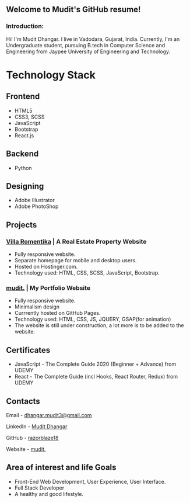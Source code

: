 ## Welcome to Mudit's GitHub resume!


### Introduction:
Hi! I'm Mudit Dhangar. I live in Vadodara, Gujarat, India.
Currently, I'm an Undergraduate student, pursuing B.tech in Computer Science and Engineering from Jaypee University of Engineering and Technology.


# Technology Stack

## Frontend


- HTML5
- CSS3, SCSS
- JavaScript
- Bootstrap
- React.js

## Backend

- Python

## Designing

- Adobe Illustrator
- Adobe PhotoShop

## Projects

### [Villa Romentika](https://www.villaromentika.com/) | A Real Estate Property Website

- Fully responsive website.
- Separate homepage for mobile and desktop users.
- Hosted on Hostinger.com.
- Technology used: HTML, CSS, SCSS, JavaScript, Bootstrap. 

### [mudit.](https://razorblaze18.github.io/MyPortfolio/) | My Portfolio Website

- Fully responsive website.
- Minimalism design
- Currrently hosted on GitHub Pages.
- Technology used: HTML, CSS, JS, JQUERY, GSAP(for animation)
- The website is still under construction, a lot more is to be added to the website.

## Certificates

- JavaScript - The Complete Guide 2020 (Beginner + Advance) from UDEMY
- React - The Complete Guide (incl Hooks, React Router, Redux) from UDEMY

## Contacts

Email - [dhangar.mudit3@gmail.com](mailto:hangar.mudit3@gmail.com)

LinkedIn - [Mudit Dhangar](https://www.linkedin.com/in/mudit-d-44ba3180/)

GitHub - [razorblaze18](https://github.com/razorblaze18)

Website - [mudit.](https://razorblaze18.github.io/MyPortfolio/)

## Area of interest and life Goals

- Front-End Web Development, User Experience, User Interface.
- Full Stack Developer
- A healthy and good lifestyle.
